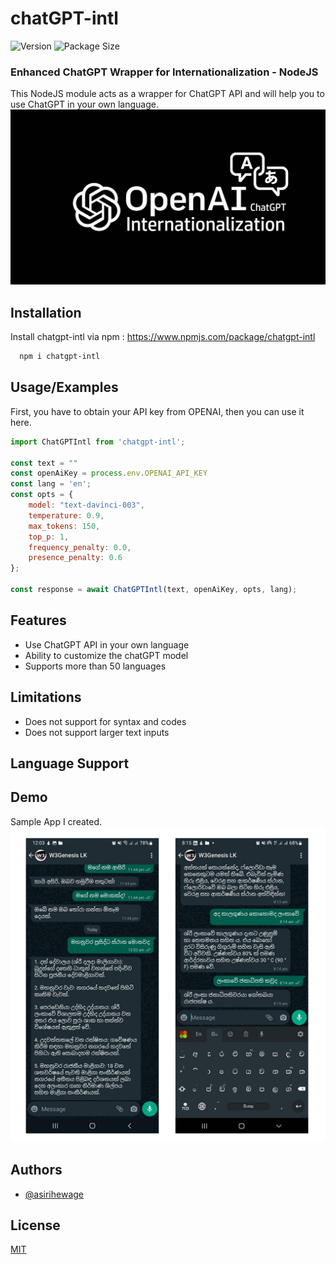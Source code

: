 # chatGPT-intl
![Version](https://img.shields.io/github/package-json/v/asirihewage/chatgpt-intl)
![Package Size](https://img.shields.io/github/languages/code-size/asirihewage/chatGPT-intl)
### Enhanced ChatGPT Wrapper for Internationalization - NodeJS
This NodeJS module acts as a wrapper for ChatGPT API and will help you to use ChatGPT in your own language.
![Logo](res/logo.jpg)

## Installation

Install chatgpt-intl via npm : https://www.npmjs.com/package/chatgpt-intl

```bash
  npm i chatgpt-intl
```

## Usage/Examples
First, you have to obtain your API key from OPENAI, then you can use it here.
```javascript
import ChatGPTIntl from 'chatgpt-intl';

const text = ""
const openAiKey = process.env.OPENAI_API_KEY
const lang = 'en';
const opts = {
    model: "text-davinci-003",
    temperature: 0.9,
    max_tokens: 150,
    top_p: 1,
    frequency_penalty: 0.0,
    presence_penalty: 0.6
};

const response = await ChatGPTIntl(text, openAiKey, opts, lang);
```


## Features

- Use ChatGPT API in your own language
- Ability to customize the chatGPT model
- Supports more than 50 languages

## Limitations

- Does not support for syntax and codes
- Does not support larger text inputs

## Language Support


## Demo
Sample App I created.
![Demo](res/demo.jpg)

## Authors

- [@asirihewage](https://github.com/asirihewage)


## License

[MIT](https://choosealicense.com/licenses/mit/)
